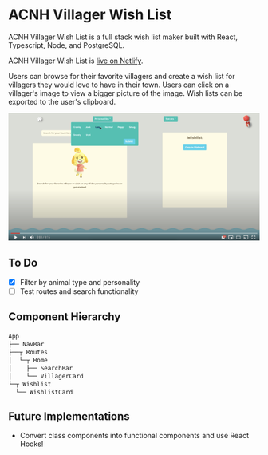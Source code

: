 # ACNH Villager Wish List 

ACNH Villager Wish List is a full stack wish list maker 
built with React, Typescript, Node, and PostgreSQL. 

ACNH Villager Wish List is [live on Netlify](https://acnhvwl.netlify.app/).

Users can browse for their favorite villagers and create a wish list for villagers they would love to have in their town. 
Users can click on a villager's image to view a bigger picture of the image. 
Wish lists can be exported to the user's clipboard.  


[![Screenshot of Demo Video](frontend/public/demo-ss.webp)](https://www.youtube.com/watch?v=7gzCTY59eqY)


## To Do 
- [x] Filter by animal type and personality
- [ ] Test routes and search functionality 

## Component Hierarchy 
```
App
├── NavBar
├──┬ Routes
│  └─┬ Home
│    ├── SearchBar  
│    └── VillagerCard    
└─┬ Wishlist
  └── WishlistCard
```

## Future Implementations
- Convert class components into functional components and use React Hooks!